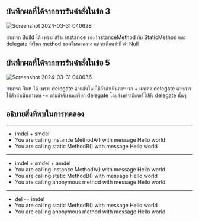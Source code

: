 ## บันทึกผลที่ได้จากการรันคำสั่งในข้อ 3

![Screenshot 2024-03-31 040628](https://github.com/ironmanwin1/03376836-OOP-2566-Lab-15/assets/144198724/5ce1806a-7941-4bd6-bd7c-8aad9b542472)


สามารถ Build ได้ เพราะ สร้าง instance ของ InstanceMethod กับ StaticMethod และ delegate ที่เรียก method ของทั้งสองคลาส แต่จะเตือนว่ามี ค่า Null
 
## บันทึกผลที่ได้จากการรันคำสั่งในข้อ 5

![Screenshot 2024-03-31 040636](https://github.com/ironmanwin1/03376836-OOP-2566-Lab-15/assets/144198724/1dc66991-ce34-4c88-b801-64e19ef7e069)


สามารถ Run ได้ เพราะ delegate ด้วยกันโดยใช้ตัวดำเนินการบวก + และลด delegate ด้วยการใช้ตัวดำเนินการลบ -= ตามลำดับ และเรียก delegate โดยส่งพารามิเตอร์ไปยัง delegate นั้นๆ 

## อธิบายสิ่งที่พบในการทดลอง

------------------
- imdel + smdel
- You are calling instance MethodA() with message Hello world
- You are calling static MethodB() with message Hello world
------------------
- imdel + smdel + amdel
- You are calling instance MethodA() with message Hello world
- You are calling static MethodB() with message Hello world
- You are calling anonymous method with message Hello world
------------------
- del -= imdel
- You are calling static MethodB() with message Hello world
- You are calling anonymous method with message Hello world
